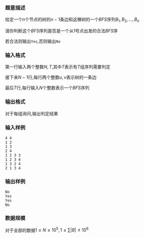 ### 题意描述
给定一个$n$个节点的树的$n-1$条边和这棵树的一个$BFS$序列$B_1,B_2,\dots,B_n$

请你判断这个$BFS$序列是否是一个从$1$号点出发的合法$BFS$序

若合法则输出`Yes`,否则输出`No`
### 输入格式
第一行输入两个整数$N,T$,其中$T$表示有$T$组序列需要判定

接下来$N-1$行,每行两个整数$u,v$表示树的一条边

最后$T$行,每行输入$N$个整数表示一个$BFS$序列
### 输出格式
对于每组询问,输出判定结果
### 输入样例
```
4 4
1 2
1 3
2 4
1 2 3 3
1 2 3 4
1 3 2 4
2 1 3 4
```
### 输出样例
```
No
Yes
Yes
No
```
### 数据规模
对于全部的数据$1 \leq N \leq 10^5, 1 \leq \displaystyle \sum |B| \leq 10^6$